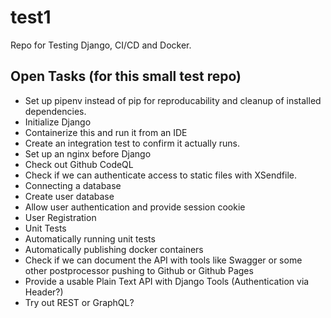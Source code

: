 # test1
Repo for Testing Django, CI/CD and Docker.

## Open Tasks (for this small test repo)

* Set up pipenv instead of pip for reproducability and cleanup of installed dependencies.
* Initialize Django
* Containerize this and run it from an IDE
* Create an integration test to confirm it actually runs.
* Set up an nginx before Django
* Check out Github CodeQL
* Check if we can authenticate access to static files with XSendfile.
* Connecting a database
* Create user database
* Allow user authentication and provide session cookie
* User Registration
* Unit Tests
* Automatically running unit tests
* Automatically publishing docker containers
* Check if we can document the API with tools like Swagger or some other postprocessor pushing to Github or Github Pages
* Provide a usable Plain Text API with Django Tools (Authentication via Header?)
* Try out REST or GraphQL?
